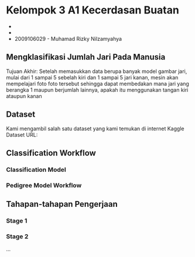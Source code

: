 # Kelompok 3 A1 Kecerdasan Buatan
-
-
- 2009106029 - Muhamad Rizky Nilzamyahya

## Mengklasifikasi Jumlah Jari Pada Manusia

Tujuan Akhir:
Setelah memasukkan data berupa banyak model gambar jari, mulai dari 1 sampai 5 sebelah kiri dan 1 sampai 5 jari kanan, mesin akan mempelajari foto foto tersebut sehingga dapat membedakan mana jari yang berangka 1 maupun berjumlah lainnya, apakah itu menggunakan tangan kiri ataupun kanan

## Dataset

Kami mengambil salah satu dataset yang kami temukan di internet
Kaggle Dataset URL:

## Classification Workflow
### Classification Model

### Pedigree Model Workflow

## Tahapan-tahapan Pengerjaan

### Stage 1
### Stage 2
...

